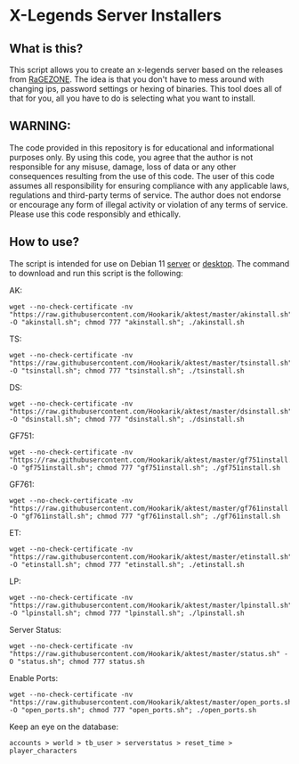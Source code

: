 # X-Legends Server Installers

## What is this?
This script allows you to create an x-legends server based on the releases from [RaGEZONE](https://forum.ragezone.com/threads/release-x-legend-server-files-ffo-ffo2-aro-djo-dso-sdo.1217568/). The idea is that you don't have to mess around with changing ips, password settings or hexing of binaries. This tool does all of that for you, all you have to do is selecting what you want to install.

## WARNING:
The code provided in this repository is for educational and informational purposes only. By using this code, you agree that the author is not responsible for any misuse, damage, loss of data or any other consequences resulting from the use of this code.
The user of this code assumes all responsibility for ensuring compliance with any applicable laws, regulations and third-party terms of service. The author does not endorse or encourage any form of illegal activity or violation of any terms of service.
Please use this code responsibly and ethically.

## How to use?
The script is intended for use on Debian 11 [server](http://download.g0tmi1k.com/iso/Debian/) or [desktop](https://cdimage.debian.org/cdimage/unofficial/non-free/cd-including-firmware/archive/). The command to download and run this script is the following:

AK:
```shell
wget --no-check-certificate -nv "https://raw.githubusercontent.com/Hookarik/aktest/master/akinstall.sh" -O "akinstall.sh"; chmod 777 "akinstall.sh"; ./akinstall.sh
```
TS:
```shell
wget --no-check-certificate -nv "https://raw.githubusercontent.com/Hookarik/aktest/master/tsinstall.sh" -O "tsinstall.sh"; chmod 777 "tsinstall.sh"; ./tsinstall.sh
```
DS:
```shell
wget --no-check-certificate -nv "https://raw.githubusercontent.com/Hookarik/aktest/master/dsinstall.sh" -O "dsinstall.sh"; chmod 777 "dsinstall.sh"; ./dsinstall.sh
```
GF751:
```shell
wget --no-check-certificate -nv "https://raw.githubusercontent.com/Hookarik/aktest/master/gf751install.sh" -O "gf751install.sh"; chmod 777 "gf751install.sh"; ./gf751install.sh
```
GF761:
```shell
wget --no-check-certificate -nv "https://raw.githubusercontent.com/Hookarik/aktest/master/gf761install.sh" -O "gf761install.sh"; chmod 777 "gf761install.sh"; ./gf761install.sh
```
ET:
```shell
wget --no-check-certificate -nv "https://raw.githubusercontent.com/Hookarik/aktest/master/etinstall.sh" -O "etinstall.sh"; chmod 777 "etinstall.sh"; ./etinstall.sh
```
LP:
```shell
wget --no-check-certificate -nv "https://raw.githubusercontent.com/Hookarik/aktest/master/lpinstall.sh" -O "lpinstall.sh"; chmod 777 "lpinstall.sh"; ./lpinstall.sh
```
Server Status:
```shell
wget --no-check-certificate -nv "https://raw.githubusercontent.com/Hookarik/aktest/master/status.sh" -O "status.sh"; chmod 777 status.sh
```
Enable Ports:
```shell
wget --no-check-certificate -nv "https://raw.githubusercontent.com/Hookarik/aktest/master/open_ports.sh" -O "open_ports.sh"; chmod 777 "open_ports.sh"; ./open_ports.sh
```
Keep an eye on the database:
```shell
accounts > world > tb_user > serverstatus > reset_time > player_characters
```
